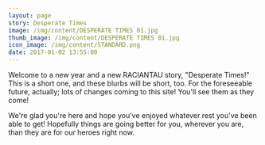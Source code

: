 ```yaml
---
layout: page
story: Desperate Times
image: /img/content/DESPERATE TIMES 01.jpg
thumb_image: /img/content/DESPERATE TIMES 01.jpg
icon_image: /img/content/STANDARD.png
date: 2017-01-02 13:55:00
---
```



Welcome to a new year and a new RACIANTAU story, "Desperate Times!" This is a short one, and these blurbs will be short, too. For the foreseeable future, actually; lots of changes coming to this site! You'll see them as they come!

We're glad you're here and hope you've enjoyed whatever rest you've been able to get! Hopefully things are going better for you, wherever you are, than they are for our heroes right now.

